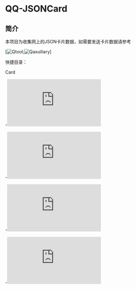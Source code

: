 # QQ-JSONCard
## 简介
本项目为收集网上的JSON卡片数据，如需要发送卡片数据请参考

[![Qtool](https://github.com/Hicores/QTool);![Qaxuiliary](https://github.com/cinit/QAuxiliary)]

快捷目录：

Card

-![全部卡片列表](https://github.com/lanyi233/QQ-JSONcard/blob/main/Card/README.md)

-![IP类](https://github.com/lanyi233/QQ-JSONcard/blob/main/Card/ip.md)

-![图片类](https://github.com/lanyi233/QQ-JSONcard/blob/main/Card/pic.md)

-![音乐类](https://github.com/lanyi233/QQ-JSONcard/blob/main/Card/music.md)
